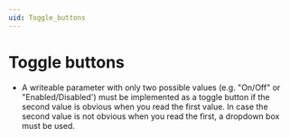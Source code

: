 ```yaml
---
uid: Toggle_buttons
---
```


# Toggle buttons

- A writeable parameter with only two possible values (e.g. "On/Off" or "Enabled/Disabled') must be implemented as a toggle button if the second value is obvious when you read the first value. In case the second value is not obvious when you read the first, a dropdown box must be used.
